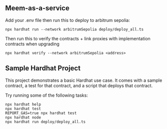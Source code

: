 ## Meem-as-a-service

Add your .env file then run this to deploy to arbitrum sepolia:
```
npx hardhat run --network arbitrumSepolia deploy/deploy_all.ts
```

Then run this to verify the contracts + link proxies with implementation contracts when upgrading
```
npx hardhat verify --network arbitrumSepolia <address>
```

## Sample Hardhat Project

This project demonstrates a basic Hardhat use case. It comes with a sample contract, a test for that contract, and a script that deploys that contract.

Try running some of the following tasks:

```shell
npx hardhat help
npx hardhat test
REPORT_GAS=true npx hardhat test
npx hardhat node
npx hardhat run deploy/deploy_all.ts
```
